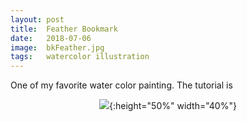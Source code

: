 ```yaml
---
layout: post
title:  Feather Bookmark
date:   2018-07-06
image:  bkFeather.jpg
tags:   watercolor illustration
---
```


One of my favorite water color painting. The tutorial is 




<div style="text-align:center" markdown="1">

![]({{site.baseurl}}/img/IMG_7080.jpg){:height="50%" width="40%"}<br>


</div>